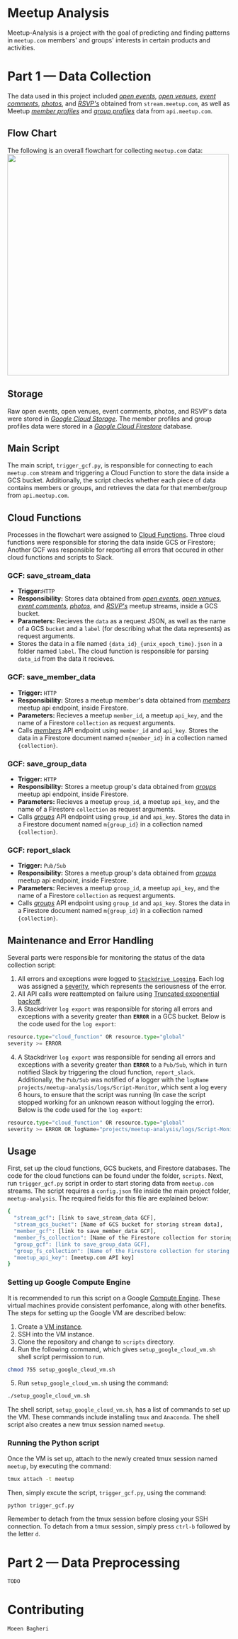 # Meetup Analysis
Meetup-Analysis is a project with the goal of predicting and finding patterns in `meetup.com` members' and groups' interests in certain products and activities. 

# Part 1 — Data Collection
The data used in this project included [_open events_](http://stream.meetup.com/2/open_events), [_open venues_](http://stream.meetup.com/2/open_venues?trickle), [_event comments_](http://stream.meetup.com/2/event_comments), [_photos_](http://stream.meetup.com/2/photos), and [_RSVP's_](http://stream.meetup.com/2/rsvps) obtained from `stream.meetup.com`, as well as Meetup [_member profiles_](https://api.meetup.com/2/members/) and [_group profiles_](https://api.meetup.com/2/groups) data from `api.meetup.com`. 

## Flow Chart
The following is an overall flowchart for collecting `meetup.com` data:
<img src="https://www.lucidchart.com/publicSegments/view/555cb8c6-c02a-4f9d-a767-c9834a4bb38d/image.jpeg" width="500"/>

## Storage
Raw open events, open venues, event comments, photos, and RSVP's data were stored in [_Google Cloud Storage_](https://console.cloud.google.com/storage/browser/meetup_stream_data?project=meetup-analysis). The member profiles and group profiles data were stored in a [_Google Cloud Firestore_](https://console.cloud.google.com/firestore) database.

## Main Script
The main script, `trigger_gcf.py`, is responsible for connecting to each `meetup.com` stream and triggering a Cloud Function to store the data inside a GCS bucket. Additionally, the script checks whether each piece of data contains members or groups, and retrieves the data for that member/group from `api.meetup.com`.

## Cloud Functions
Processes in the flowchart were assigned to [Cloud Functions](https://cloud.google.com/functions/docs/). Three cloud functions were responsible for storing the data inside GCS or Firestore; Another GCF was responsible for reporting all errors that occured in other cloud functions and scripts to Slack.

### GCF: save_stream_data
* **Trigger:**`HTTP`
* **Responsibility:** Stores data obtained from [_open events_](http://stream.meetup.com/2/open_events), [_open venues_](http://stream.meetup.com/2/open_venues?trickle), [_event comments_](http://stream.meetup.com/2/event_comments), [_photos_](http://stream.meetup.com/2/photos), and [_RSVP's_](http://stream.meetup.com/2/rsvps) meetup streams, inside a GCS bucket.
* **Parameters:** Recieves the `data` as a request JSON, as well as the name of a GCS `bucket` and a `label` (for describing what the data represents) as request arguments. 
* Stores the data in a file named `{data_id}_{unix_epoch_time}.json` in a folder named `label`. The cloud function is responsible for parsing `data_id` from the data it recieves.

### GCF: save_member_data
* **Trigger:** `HTTP`
* **Responsibility:** Stores a meetup member's data obtained from [_members_](https://api.meetup.com/2/members/) meetup api endpoint, inside Firestore.
* **Parameters:** Recieves a meetup `member_id`, a meetup `api_key`, and the name of a Firestore `collection` as request arguments.
* Calls [_members_](https://api.meetup.com/2/members/) API endpoint using `member_id` and `api_key`. Stores the data in a Firestore document named `m{member_id}` in a collection named `{collection}`.

### GCF: save_group_data
* **Trigger:** `HTTP`
* **Responsibility:** Stores a meetup group's data obtained from [_groups_](https://api.meetup.com/2/groups) meetup api endpoint, inside Firestore.
* **Parameters:** Recieves a meetup `group_id`, a meetup `api_key`, and the name of a Firestore `collection` as request arguments.
* Calls [_groups_](https://api.meetup.com/2/groups) API endpoint using `group_id` and `api_key`. Stores the data in a Firestore document named `m{group_id}` in a collection named `{collection}`.

### GCF: report_slack
* **Trigger:** `Pub/Sub`
* **Responsibility:** Stores a meetup group's data obtained from [_groups_](https://api.meetup.com/2/groups) meetup api endpoint, inside Firestore.  
* **Parameters:** Recieves a meetup `group_id`, a meetup `api_key`, and the name of a Firestore `collection` as request arguments.
* Calls [_groups_](https://api.meetup.com/2/groups) API endpoint using `group_id` and `api_key`. Stores the data in a Firestore document named `m{group_id}` in a collection named `{collection}`.

## Maintenance and Error Handling
Several parts were responsible for monitoring the status of the data collection script:

1. All errors and exceptions were logged to [`Stackdrive Logging`](https://cloud.google.com/logging/). Each log was assigned a [severity](https://cloud.google.com/logging/docs/reference/v2/rest/v2/LogEntry#logseverity), which represents the seriousness of the error.
2. All API calls were reattempted on failure using [Truncated exponential backoff](https://cloud.google.com/storage/docs/exponential-backoff).
3. A Stackdriver `log export` was responsible for storing all errors and exceptions with a severity greater than **`ERROR`** in a GCS bucket. Below is the code used for the `log export`:
```python
resource.type="cloud_function" OR resource.type="global"
severity >= ERROR
```
4. A Stackdriver `log export` was responsible for sending all errors and exceptions with a severity greater than **`ERROR`** to a `Pub/Sub`, which in turn notified Slack by triggering the cloud function, `report_slack`. Additionally, the `Pub/Sub` was notified of a logger with the `logName` `projects/meetup-analysis/logs/Script-Monitor`, which sent a log every 6 hours, to ensure that the script was running (In case the script stopped working for an unknown reason without logging the error). Below is the code used for the `log export`:
```python
resource.type="cloud_function" OR resource.type="global"
severity >= ERROR OR logName="projects/meetup-analysis/logs/Script-Monitor"
```

## Usage
First, set up the cloud functions, GCS buckets, and Firestore databases. The code for the cloud functions can be found under the folder, `scripts`. Next, run `trigger_gcf.py` script in order to start storing data from `meetup.com` streams. The script requires a `config.json` file inside the main project folder, `meetup-analysis`. The required fields for this file are explained below:
```bash
{
  "stream_gcf": [link to save_stream_data GCF],
  "stream_gcs_bucket": [Name of GCS bucket for storing stream data],
  "member_gcf": [link to save_member_data GCF],
  "member_fs_collection": [Name of the Firestore collection for storing members' data],
  "group_gcf": [link to save_group_data GCF],
  "group_fs_collection": [Name of the Firestore collection for storing groups' data],
  "meetup_api_key": [meetup.com API key]
}
```

### Setting up Google Compute Engine
It is recommended to run this script on a Google [Compute Engine](https://cloud.google.com/compute/). These virtual machines provide consistent perfomance, along with other benefits. The steps for setting up the Google VM are described below:
1. Create a [VM instance](https://console.cloud.google.com/projectselector/compute/instances?supportedpurview=project).
2. SSH into the VM instance.
3. Clone the repository and change to `scripts` directory.
4. Run the following command, which gives `setup_google_cloud_vm.sh` shell script permission to run.
```bash
chmod 755 setup_google_cloud_vm.sh
```
5. Run `setup_google_cloud_vm.sh` using the command:
```bash
./setup_google_cloud_vm.sh
```
The shell script, `setup_google_cloud_vm.sh`, has a list of commands to set up the VM. These commands include installing `tmux` and `Anaconda`. The shell script also creates a new tmux session named `meetup`.

### Running the Python script
Once the VM is set up, attach to the newly created tmux session named `meetup`, by executing the command:
```bash
tmux attach -t meetup
```
Then, simply excute the script, `trigger_gcf.py`, using the command: 
```bash
python trigger_gcf.py
```
Remember to detach from the tmux session before closing your SSH connection. To detach from a tmux session, simply press ```ctrl-b``` followed by the letter ```d```.

# Part 2 — Data Preprocessing
```python
TODO
```
# Contributing
```bash
Moeen Bagheri
```
